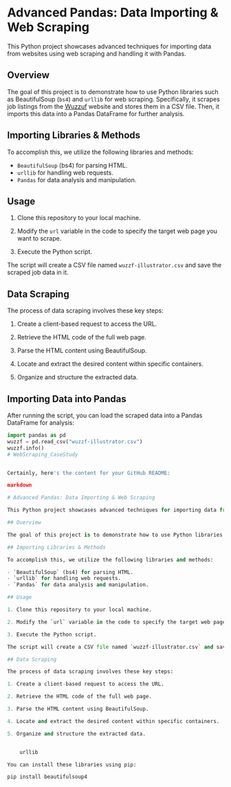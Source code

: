 # Advanced Pandas: Data Importing & Web Scraping

This Python project showcases advanced techniques for importing data from websites using web scraping and handling it with Pandas.

## Overview

The goal of this project is to demonstrate how to use Python libraries such as BeautifulSoup (`bs4`) and `urllib` for web scraping. Specifically, it scrapes job listings from the [Wuzzuf](https://wuzzuf.net) website and stores them in a CSV file. Then, it imports this data into a Pandas DataFrame for further analysis.

## Importing Libraries & Methods

To accomplish this, we utilize the following libraries and methods:

- `BeautifulSoup` (bs4) for parsing HTML.
- `urllib` for handling web requests.
- `Pandas` for data analysis and manipulation.

## Usage

1. Clone this repository to your local machine.

2. Modify the `url` variable in the code to specify the target web page you want to scrape.

3. Execute the Python script.

The script will create a CSV file named `wuzzf-illustrator.csv` and save the scraped job data in it.

## Data Scraping

The process of data scraping involves these key steps:

1. Create a client-based request to access the URL.

2. Retrieve the HTML code of the full web page.

3. Parse the HTML content using BeautifulSoup.

4. Locate and extract the desired content within specific containers.

5. Organize and structure the extracted data.

## Importing Data into Pandas

After running the script, you can load the scraped data into a Pandas DataFrame for analysis:

```python
import pandas as pd
wuzzf = pd.read_csv("wuzzf-illustrator.csv")
wuzzf.info()
# WebScraping_CaseStudy


Certainly, here's the content for your GitHub README:

markdown

# Advanced Pandas: Data Importing & Web Scraping

This Python project showcases advanced techniques for importing data from websites using web scraping and handling it with Pandas.

## Overview

The goal of this project is to demonstrate how to use Python libraries such as BeautifulSoup (`bs4`) and `urllib` for web scraping. Specifically, it scrapes job listings from the [Wuzzuf](https://wuzzuf.net) website and stores them in a CSV file. Then, it imports this data into a Pandas DataFrame for further analysis.

## Importing Libraries & Methods

To accomplish this, we utilize the following libraries and methods:

- `BeautifulSoup` (bs4) for parsing HTML.
- `urllib` for handling web requests.
- `Pandas` for data analysis and manipulation.

## Usage

1. Clone this repository to your local machine.

2. Modify the `url` variable in the code to specify the target web page you want to scrape.

3. Execute the Python script.

The script will create a CSV file named `wuzzf-illustrator.csv` and save the scraped job data in it.

## Data Scraping

The process of data scraping involves these key steps:

1. Create a client-based request to access the URL.

2. Retrieve the HTML code of the full web page.

3. Parse the HTML content using BeautifulSoup.

4. Locate and extract the desired content within specific containers.

5. Organize and structure the extracted data.


    urllib

You can install these libraries using pip:

pip install beautifulsoup4

